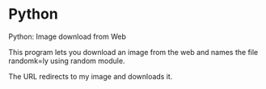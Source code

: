 # Python
Python: Image download from Web

This program lets you download an image from the web and names the file randomk=ly using random module. 

The URL redirects to my image and downloads it.

